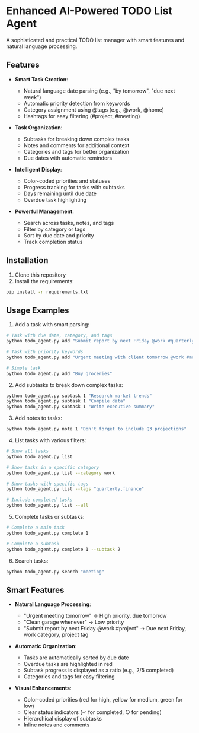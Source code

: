 # Enhanced AI-Powered TODO List Agent

A sophisticated and practical TODO list manager with smart features and natural language processing.

## Features

- **Smart Task Creation**:
  - Natural language date parsing (e.g., "by tomorrow", "due next week")
  - Automatic priority detection from keywords
  - Category assignment using @tags (e.g., @work, @home)
  - Hashtags for easy filtering (#project, #meeting)
  
- **Task Organization**:
  - Subtasks for breaking down complex tasks
  - Notes and comments for additional context
  - Categories and tags for better organization
  - Due dates with automatic reminders
  
- **Intelligent Display**:
  - Color-coded priorities and statuses
  - Progress tracking for tasks with subtasks
  - Days remaining until due date
  - Overdue task highlighting
  
- **Powerful Management**:
  - Search across tasks, notes, and tags
  - Filter by category or tags
  - Sort by due date and priority
  - Track completion status

## Installation

1. Clone this repository
2. Install the requirements:
```bash
pip install -r requirements.txt
```

## Usage Examples

1. Add a task with smart parsing:
```bash
# Task with due date, category, and tags
python todo_agent.py add "Submit report by next Friday @work #quarterly #finance"

# Task with priority keywords
python todo_agent.py add "Urgent meeting with client tomorrow @work #meeting"

# Simple task
python todo_agent.py add "Buy groceries"
```

2. Add subtasks to break down complex tasks:
```bash
python todo_agent.py subtask 1 "Research market trends"
python todo_agent.py subtask 1 "Compile data"
python todo_agent.py subtask 1 "Write executive summary"
```

3. Add notes to tasks:
```bash
python todo_agent.py note 1 "Don't forget to include Q3 projections"
```

4. List tasks with various filters:
```bash
# Show all tasks
python todo_agent.py list

# Show tasks in a specific category
python todo_agent.py list --category work

# Show tasks with specific tags
python todo_agent.py list --tags "quarterly,finance"

# Include completed tasks
python todo_agent.py list --all
```

5. Complete tasks or subtasks:
```bash
# Complete a main task
python todo_agent.py complete 1

# Complete a subtask
python todo_agent.py complete 1 --subtask 2
```

6. Search tasks:
```bash
python todo_agent.py search "meeting"
```

## Smart Features

- **Natural Language Processing**:
  - "Urgent meeting tomorrow" → High priority, due tomorrow
  - "Clean garage whenever" → Low priority
  - "Submit report by next Friday @work #project" → Due next Friday, work category, project tag

- **Automatic Organization**:
  - Tasks are automatically sorted by due date
  - Overdue tasks are highlighted in red
  - Subtask progress is displayed as a ratio (e.g., 2/5 completed)
  - Categories and tags for easy filtering

- **Visual Enhancements**:
  - Color-coded priorities (red for high, yellow for medium, green for low)
  - Clear status indicators (✓ for completed, ○ for pending)
  - Hierarchical display of subtasks
  - Inline notes and comments 